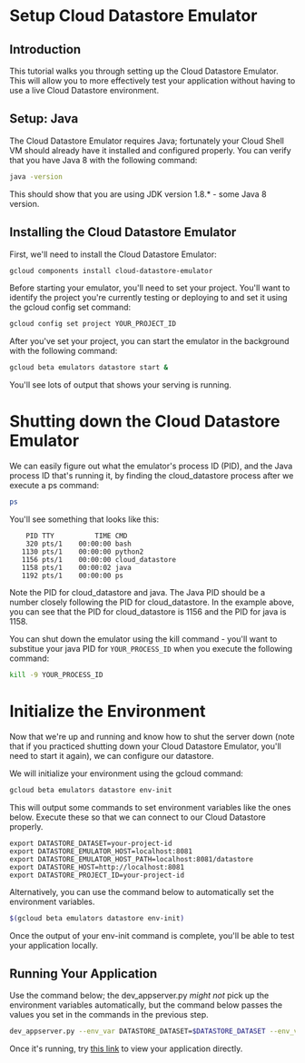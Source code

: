# Setup Cloud Datastore Emulator

## Introduction

This tutorial walks you through setting up the Cloud Datastore Emulator. This
will allow you to more effectively test your application without having to use
a live Cloud Datastore environment.

## Setup: Java

The Cloud Datastore Emulator requires Java; fortunately your Cloud Shell VM
should already have it installed and configured properly. You can verify that
you have Java 8 with the following command:

```bash
java -version
```

This should show that you are using JDK version 1.8.* - some Java 8 version.

## Installing the Cloud Datastore Emulator

First, we'll need to install the Cloud Datastore Emulator:

```bash
gcloud components install cloud-datastore-emulator
```

Before starting your emulator, you'll need to set your project.  You'll want
to identify the project you're currently testing or deploying to and set it
using the gcloud config set command:

```bash
gcloud config set project YOUR_PROJECT_ID
```

After you've set your project, you can start the emulator in the background
with the following command: 

```bash
gcloud beta emulators datastore start &
```

You'll see lots of output that shows your serving is running.

# Shutting down the Cloud Datastore Emulator

We can easily figure out what the emulator's process ID (PID), and the Java
process ID that's running it, by finding the cloud_datastore process after we
execute a ps command:

```bash
ps
```

You'll see something that looks like this:

```
    PID TTY          TIME CMD
    320 pts/1    00:00:00 bash
   1130 pts/1    00:00:00 python2
   1156 pts/1    00:00:00 cloud_datastore
   1158 pts/1    00:00:02 java
   1192 pts/1    00:00:00 ps
```

Note the PID for cloud_datastore and java. The Java PID should be a number
closely following the PID for cloud_datastore. In the example above, you can 
see that the PID for cloud_datastore is 1156 and the PID for java is 1158.

You can shut down the emulator using the kill command - you'll want to 
substitue your java PID for ```YOUR_PROCESS_ID``` when you execute the
following command:

```bash
kill -9 YOUR_PROCESS_ID
```

# Initialize the Environment

Now that we're up and running and know how to shut the server down (note that
if you practiced shutting down your Cloud Datastore Emulator, you'll need to
start it again), we can configure our datastore.

We will initialize your environment using the gcloud command:

```bash
gcloud beta emulators datastore env-init
```

This will output some commands to set environment variables like the ones 
below. Execute these so that we can connect to our Cloud Datastore properly.

```
export DATASTORE_DATASET=your-project-id
export DATASTORE_EMULATOR_HOST=localhost:8081
export DATASTORE_EMULATOR_HOST_PATH=localhost:8081/datastore
export DATASTORE_HOST=http://localhost:8081
export DATASTORE_PROJECT_ID=your-project-id
```

Alternatively, you can use the command below to automatically set the 
environment variables.

```bash
$(gcloud beta emulators datastore env-init)
```

Once the output of your env-init command is complete, you'll be able to test
your application locally.

## Running Your Application

Use the command below; the dev_appserver.py *might not* pick up the environment
variables automatically, but the command below passes the values you set in
the commands in the previous step.

```bash
dev_appserver.py --env_var DATASTORE_DATASET=$DATASTORE_DATASET --env_var DATASTORE_EMULATOR_HOST=$DATASTORE_EMULATOR_HOST --env_var DATASTORE_EMULATOR_HOST_PATH=$DATASTORE_EMULATOR_HOST_PATH --env_var DATASTORE_HOST=$DATASTORE_HOST --env_var DATASTORE_PROJECT_ID=$DATASTORE_PROJECT_ID .
```

Once it's running, try
[this link](https://ssh.cloud.google.com/devshell/proxy?authuser=0&port=8080&environment_id=default)
to view your application directly.
